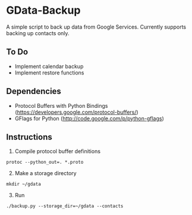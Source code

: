 GData-Backup
============

A simple script to back up data from Google Services. Currently supports backing up contacts only.

To Do
-----

 * Implement calendar backup
 * Implement restore functions

Dependencies
------------

 * Protocol Buffers with Python Bindings (https://developers.google.com/protocol-buffers/)
 * GFlags for Python (http://code.google.com/p/python-gflags)

Instructions
------------

 1. Compile protocol buffer definitions
 ```
 protoc --python_out=. *.proto
 ```

 2. Make a storage directory
 ```
 mkdir ~/gdata
 ```

 3. Run
 ```
 ./backup.py --storage_dir=~/gdata --contacts
 ```
